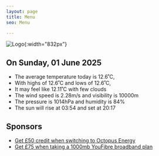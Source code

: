 ```yaml
---
layout: page
title: Menu
seo: Menu

---
```


![Logo](/images/logo.jpg){:width="832px"}

<!-- weather_marker starts -->
## On Sunday, 01 June 2025

- The average temperature today is 12.6˚C,
- With highs of 12.6˚C and lows of 12.6˚C,
- It may feel like 12.11˚C with few clouds
- The wind speed is 2.28m/s and visibility is 10000m
- The pressure is 1014hPa and humidity is 84%
- The sun will rise at 03:54 and set at 20:17

<!-- weather_marker ends -->

## Sponsors

- [Get £50 credit when switching to Octopus Energy](https://bit.ly/3oD1nnS)
- [Get £75 when taking a 1000mb YouFibre broadband plan](https://aklam.io/91zWhU?)
